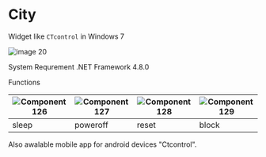 # City

Widget like `CTcontrol` in Windows 7

![image 20](https://user-images.githubusercontent.com/61418223/132328292-84d275be-15ed-4790-804d-445ab9b81ce5.png)

System Requrement
.NET Framework 4.8.0

Functions

|   ![Component 126](https://user-images.githubusercontent.com/61418223/143914815-9a29318b-d53a-4549-8b32-3cf4488816f5.png)    |   ![Component 127](https://user-images.githubusercontent.com/61418223/143914891-c1bf42fd-e3f0-4595-bd72-03ee75d5e964.png)   |   ![Component 128](https://user-images.githubusercontent.com/61418223/143914937-a32c59ce-f54c-4e24-b517-14e456312d66.png)  |   ![Component 129](https://user-images.githubusercontent.com/61418223/143914978-13263bba-9c30-4bd0-965c-d18b0b26236d.png)   | 
| ------- | ------ | ----- | ------ |
| sleep | poweroff | reset |  block |  
Also awalable mobile app for android devices "Ctcontrol".
